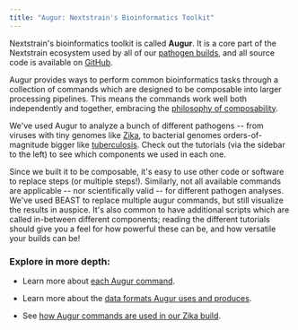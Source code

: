 ```yaml
---
title: "Augur: Nextstrain's Bioinformatics Toolkit"
---
```


Nextstrain's bioinformatics toolkit is called __Augur__.
It is a core part of the Nextstrain ecosystem used by all of our [pathogen builds](/docs/tutorials), and all source code is available on [GitHub](https://github.com/nextstrain/augur). 

Augur provides ways to perform common bioinformatics tasks through a collection of commands which are designed to be composable into larger processing pipelines.
This means the commands work well both independently and together, embracing the [philosophy of composability](https://en.wikipedia.org/wiki/Composability).


We've used Augur to analyze a bunch of different pathogens -- from viruses with tiny genomes like [Zika](/docs/tutorials/zika), to bacterial genomes orders-of-magnitude bigger like [tuberculosis](/docs/tutorials/tb).
Check out the tutorials (via the sidebar to the left) to see which components we used in each one.

Since we built it to be composable, it's easy to use other code or software to replace steps (or multiple steps!).
Similarly, not all available commands are applicable -- nor scientifically valid -- for different pathogen analyses.
We've used BEAST to replace multiple augur commands, but still visualize the results in auspice. 
It's also common to have additional scripts which are called in-between different components; reading the different tutorials should give you a feel for how powerful these can be, and how versatile your builds can be!


### Explore in more depth:

* Learn more about [each Augur command](augur-commands).

* Learn more about the [data formats Augur uses and produces](data-formats).

* See [how Augur commands are used in our Zika build](../tutorials/zika).


